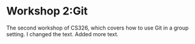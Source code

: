 # Workshop 2:Git

The second workshop of CS326, which covers how to use Git in a group setting.
I changed the text.
Added more text.
